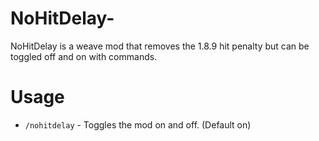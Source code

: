 # NoHitDelay-
NoHitDelay is a weave mod that removes the 1.8.9 hit penalty but can be toggled off and on with commands.
# Usage
- `/nohitdelay` - Toggles the mod on and off. (Default on)
